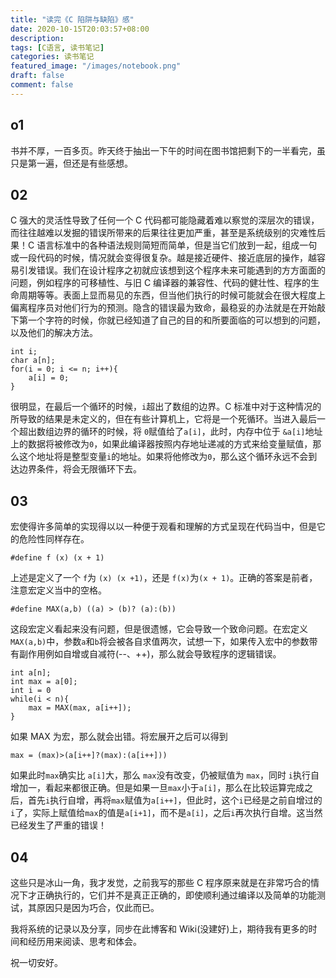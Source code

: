 ```yaml
---
title: "读完《C 陷阱与缺陷》感"
date: 2020-10-15T20:03:57+08:00
description:
tags: [C语言, 读书笔记]
categories: 读书笔记
featured_image: "/images/notebook.png"
draft: false
comment: false
---
```


## o1

书并不厚，一百多页。昨天终于抽出一下午的时间在图书馆把剩下的一半看完，虽只是第一遍，但还是有些感想。

## 02

C 强大的灵活性导致了任何一个 C 代码都可能隐藏着难以察觉的深层次的错误，而往往越难以发掘的错误所带来的后果往往更加严重，甚至是系统级别的灾难性后果！C 语言标准中的各种语法规则简短而简单，但是当它们放到一起，组成一句或一段代码的时候，情况就会变得很复杂。越是接近硬件、接近底层的操作，越容易引发错误。我们在设计程序之初就应该想到这个程序未来可能遇到的方方面面的问题，例如程序的可移植性、与旧 C 编译器的兼容性、代码的健壮性、程序的生命周期等等。表面上显而易见的东西，但当他们执行的时候可能就会在很大程度上偏离程序员对他们行为的预测。隐含的错误最为致命，最稳妥的办法就是在开始敲下第一个字符的时候，你就已经知道了自己的目的和所要面临的可以想到的问题，以及他们的解决方法。

```
int i;
char a[n];
for(i = 0; i <= n; i++){
    a[i] = 0;
}
```

很明显，在最后一个循环的时候，`i`超出了数组的边界。C 标准中对于这种情况的所导致的结果是未定义的，但在有些计算机上，它将是一个死循环。当进入最后一个超出数组边界的循环的时候，将 `0`赋值给了`a[i]`，此时，内存中位于 `&a[i]`地址上的数据将被修改为`0`，如果此编译器按照内存地址递减的方式来给变量赋值，那么这个地址将是整型变量`i`的地址。如果将他修改为`0`，那么这个循环永远不会到达边界条件，将会无限循环下去。

## 03

宏使得许多简单的实现得以以一种便于观看和理解的方式呈现在代码当中，但是它的危险性同样存在。

```
#define f (x) (x + 1)
```

上述是定义了一个 `f`为 `(x) (x +1)`，还是 `f(x)`为`(x + 1)`。正确的答案是前者，注意宏定义当中的空格。

```
#define MAX(a,b) ((a) > (b)? (a):(b))
```

这段宏定义看起来没有问题，但是很遗憾，它会导致一个致命问题。在宏定义`MAX(a,b)`中，参数`a`和`b`将会被各自求值两次，试想一下，如果传入宏中的参数带有副作用例如自增或自减符(--、++)，那么就会导致程序的逻辑错误。

```
int a[n];
int max = a[0];
int i = 0
while(i < n){
    max = MAX(max, a[i++]);
}
```

如果 MAX 为宏，那么就会出错。将宏展开之后可以得到

```
max = (max)>(a[i++]?(max):(a[i++]))
```

如果此时`max`确实比 `a[i]`大，那么 `max`没有改变，仍被赋值为 `max`，同时 `i`执行自增加一，看起来都很正确。但是如果一旦`max`小于`a[i]`，那么在比较运算完成之后，首先`i`执行自增，再将`max`赋值为`a[i++]`，但此时，这个`i`已经是之前自增过的`i`了，实际上赋值给`max`的值是`a[i+1]`，而不是`a[i]`，之后`i`再次执行自增。这当然已经发生了严重的错误！

## 04

这些只是冰山一角，我才发觉，之前我写的那些 C 程序原来就是在非常巧合的情况下才正确执行的，它们并不是真正正确的，即使顺利通过编译以及简单的功能测试，其原因只是因为巧合，仅此而已。

我将系统的记录以及分享，同步在此博客和 Wiki(没建好)上，期待我有更多的时间和经历用来阅读、思考和体会。

祝一切安好。
